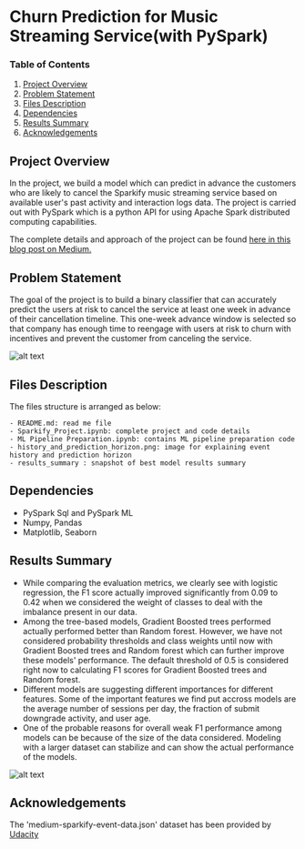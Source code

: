 # Churn Prediction for Music Streaming Service(with PySpark)


### Table of Contents

1. [Project Overview](#Overview)
2. [Problem Statement](#Statement)
3. [Files Description](#files)
4. [Dependencies](#Dependencies)
5. [Results Summary](#Summary)
6. [Acknowledgements](#Acknowledgements)


## Project Overview<a name="Overview"></a>
In the project, we build a model which can predict in advance the customers who are likely to cancel the Sparkify music streaming service based on available user's past activity and interaction logs data. The project is carried out with PySpark which is a python API for using Apache Spark distributed computing capabilities. 

The complete details and approach of the project can be found [here in this blog post on Medium.](https://ankitaggarwal64.medium.com/churn-prediction-for-music-streaming-service-with-pyspark-761259cc33e8)

## Problem Statement<a name="Statement"></a>
The goal of the project is to build a binary classifier that can accurately predict the users at risk to cancel the service at least one week in advance of their cancellation timeline. This one-week advance window is selected so that company has enough time to reengage with users at risk to churn with incentives and prevent the customer from canceling the service.

![alt text](https://github.com/ankitaggarwal64/Customer-Churn-Prediction-for-Digital-Music-Service-with-PySpark/blob/main/history_and_prediction_horizon.PNG)
  
## Files Description <a name="files"></a>

The files structure is arranged as below:

	- README.md: read me file
	- Sparkify_Project.ipynb: complete project and code details
	- ML Pipeline Preparation.ipynb: contains ML pipeline preparation code
	- history_and_prediction_horizon.png: image for explaining event history and prediction horizon
	- results_summary : snapshot of best model results summary


## Dependencies <a name="Dependencies"></a>
- PySpark Sql and PySpark ML
- Numpy, Pandas
- Matplotlib, Seaborn

## Results Summary<a name="Summary"></a>
- While comparing the evaluation metrics, we clearly see with logistic regression, the F1 score actually improved significantly from 0.09 to 0.42 when we considered the weight of classes to deal with the imbalance present in our data.
- Among the tree-based models, Gradient Boosted trees performed actually performed better than Random forest. However, we have not considered probability thresholds and class weights until now with Gradient Boosted trees and Random forest which can further improve these models' performance. The default threshold of 0.5 is considered right now to calculating F1 scores for Gradient Boosted trees and Random forest.
- Different models are suggesting different importances for different features. Some of the important features we find put accross models are the average number of sessions per day, the fraction of submit downgrade activity, and user age. 
- One of the probable reasons for overall weak F1 performance among models can be because of the size of the data considered. Modeling with a larger dataset can stabilize and can show the actual performance of the models.

![alt text](https://github.com/ankitaggarwal64/Customer-Churn-Prediction-for-Digital-Music-Service-with-PySpark/blob/main/results_summary.PNG)
  
## Acknowledgements <a name="Acknowledgements"></a>
The 'medium-sparkify-event-data.json' dataset has been provided by [Udacity](https://www.udacity.com/) 

